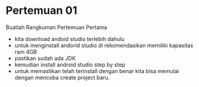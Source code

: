 # Pertemuan 01

Buatlah Rangkuman Pertemuan Pertama

- kita download andoid studio terlebih dahulu
- untuk menginstall andorid studio di rekomendasikan memiliki kapasitas ram 4GB 
- pastikan sudah ada JDK
- kemudian install android studio step by step
- untuk memastikan telah terinstall dengan benar kita bisa memulai dengan mencoba create project baru.